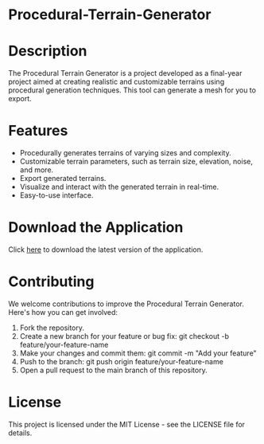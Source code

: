 # Procedural-Terrain-Generator


# Description
The Procedural Terrain Generator is a project developed as a final-year project aimed at creating realistic and customizable terrains using procedural generation techniques. 
This tool can generate a mesh for you to export.

# Features
 - Procedurally generates terrains of varying sizes and complexity.
 - Customizable terrain parameters, such as terrain size, elevation, noise, and more.
 - Export generated terrains.
 - Visualize and interact with the generated terrain in real-time.
 - Easy-to-use interface.

# Download the Application

Click [here](<direct-link-to-your-.exe-file>) to download the latest version of the application.

# Contributing
We welcome contributions to improve the Procedural Terrain Generator. Here's how you can get involved:

1. Fork the repository.
2. Create a new branch for your feature or bug fix: git checkout -b feature/your-feature-name
3. Make your changes and commit them: git commit -m "Add your feature"
4. Push to the branch: git push origin feature/your-feature-name
5. Open a pull request to the main branch of this repository.


# License
This project is licensed under the MIT License - see the LICENSE file for details.
